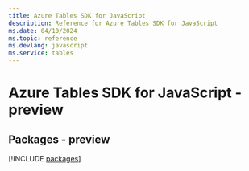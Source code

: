 ```yaml
---
title: Azure Tables SDK for JavaScript
description: Reference for Azure Tables SDK for JavaScript
ms.date: 04/10/2024
ms.topic: reference
ms.devlang: javascript
ms.service: tables
---
```

# Azure Tables SDK for JavaScript - preview
## Packages - preview
[!INCLUDE [packages](tables-index.md)]